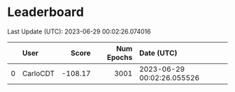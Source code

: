 # Leaderboard 

Last Update (UTC): 2023-06-29 00:02:26.074016

|    | User     |   Score |   Num Epochs | Date (UTC)                 |
|---:|:---------|--------:|-------------:|:---------------------------|
|  0 | CarloCDT | -108.17 |         3001 | 2023-06-29 00:02:26.055526 |
